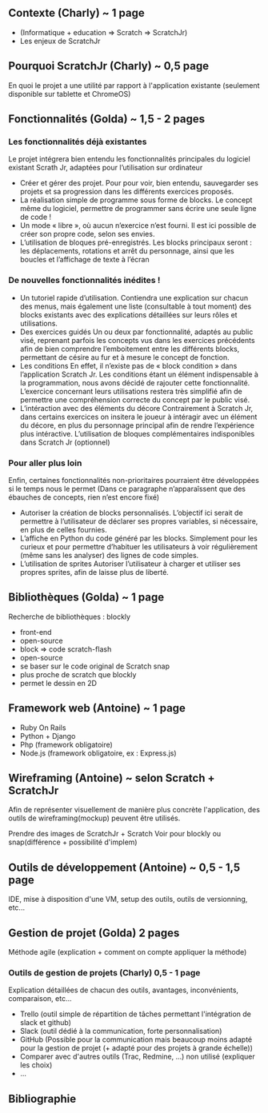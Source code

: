 ## Contexte (Charly) ~ 1 page

* (Informatique + education => Scratch => ScratchJr)
* Les enjeux de ScratchJr

## Pourquoi ScratchJr (Charly) ~ 0,5 page

En quoi le projet a une utilité par rapport à l'application existante (seulement disponible sur tablette et ChromeOS)

## Fonctionnalités (Golda) ~ 1,5 - 2 pages

### Les fonctionnalités déjà existantes
Le projet intégrera bien entendu les fonctionnalités principales du logiciel existant Scrath Jr, adaptées pour l’utilisation sur ordinateur
*	Créer et gérer des projet. 
Pour pour voir, bien entendu, sauvegarder ses projets et sa progression dans les différents exercices proposés.
*	La réalisation simple de programme sous forme de blocks.
Le concept même du logiciel, permettre de programmer sans écrire une seule ligne de code !
*	Un mode « libre », où aucun n’exercice n’est fourni.
Il est ici possible de créer son propre code, selon ses envies.
*	L’utilisation de bloques pré-enregistrés.
Les blocks principaux seront : les déplacements, rotations et arrêt du personnage, ainsi que les boucles et l’affichage de texte à l’écran
### De nouvelles fonctionnalités inédites !
*	Un tutoriel rapide d’utilisation.
Contiendra une explication sur chacun des menus, mais également une liste (consultable à tout moment) des blocks existants avec des explications détaillées sur leurs rôles et utilisations.
*	Des exercices guidés
Un ou deux par fonctionnalité, adaptés au public visé, reprenant parfois les concepts vus dans les exercices précédents afin de bien comprendre l’emboitement entre les différents blocks, permettant de césire au fur et à mesure le concept de fonction.
*	Les conditions
En effet, il n’existe pas de « block condition » dans l’application Scratch Jr. Les conditions étant un élément indispensable à la programmation, nous avons décidé de rajouter cette fonctionnalité. L’exercice concernant leurs utilisations restera très simplifié afin de permettre une compréhension correcte du concept par le public visé.
*	L’intéraction avec des éléments du décore
Contrairement à Scratch Jr, dans certains exercices on insitera le joueur à intéragir avec un élément du décore, en plus du personnage principal afin de rendre l’expérience plus intéractive.
 L’utilisation de bloques complémentaires indisponibles dans Scratch Jr (optionnel)
### Pour aller plus loin
Enfin, certaines fonctionnalités non-prioritaires pourraient être développées si le temps nous le permet (Dans ce paragraphe n’apparaîssent que des ébauches de concepts, rien n’est encore fixé)
*	Autoriser la création de blocks personnalisés.
L’objectif ici serait de permettre à l’utilisateur de déclarer ses propres variables, si nécessaire, en plus de celles fournies.
*	L’affiche en Python du code généré par les blocks.
Simplement pour les curieux et pour permettre d’habituer les utilisateurs à voir régulièrement (même sans les analyser) des lignes de code simples.
*	L’utilisation de sprites
Autoriser l’utilisateur à charger et utiliser ses propres sprites, afin de laisse plus de liberté.


## Bibliothèques (Golda) ~ 1 page

Recherche de bibliothèques : blockly 
* front-end
* open-source
* block => code 
scratch-flash
* open-source
* se baser sur le code original de Scratch
snap
* plus proche de scratch que blockly
* permet le dessin en 2D

## Framework web (Antoine) ~ 1 page

* Ruby On Rails
* Python + Django
* Php (framework obligatoire)
* Node.js (framework obligatoire, ex : Express.js)

## Wireframing (Antoine) ~ selon Scratch + ScratchJr

Afin de représenter visuellement de manière plus concrète l'application, des outils de wireframing(mockup) peuvent être utilisés.

Prendre des images de ScratchJr + Scratch
Voir pour blockly ou snap(différence + possibilité d'implem)

## Outils de développement (Antoine) ~ 0,5 - 1,5 page

IDE, mise à disposition d'une VM, setup des outils, outils de versionning, etc...

## Gestion de projet (Golda) 2 pages

Méthode agile (explication + comment on compte appliquer la méthode)

### Outils de gestion de projets (Charly) 0,5 - 1 page

Explication détaillées de chacun des outils, avantages, inconvénients, comparaison, etc...
* Trello (outil simple de répartition de tâches permettant l'intégration de slack et github)
* Slack (outil dédié à la communication, forte personnalisation)
* GitHub (Possible pour la communication mais beaucoup moins adapté pour la gestion de projet (+ adapté pour des projets à grande échelle))
* Comparer avec d'autres outils (Trac, Redmine, ...) non utilisé (expliquer les choix)
* ...

## Bibliographie
